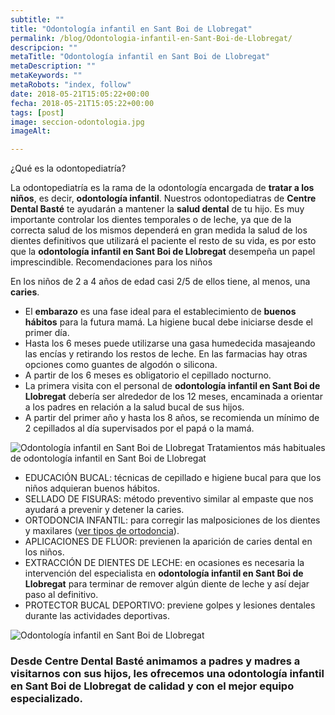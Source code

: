 ```yaml
---
subtitle: ""
title: "Odontología infantil en Sant Boi de Llobregat"
permalink: /blog/Odontologia-infantil-en-Sant-Boi-de-Llobregat/
descripcion: ""
metaTitle: "Odontología infantil en Sant Boi de Llobregat"
metaDescription: ""
metaKeywords: ""
metaRobots: "index, follow"
date: 2018-05-21T15:05:22+00:00
fecha: 2018-05-21T15:05:22+00:00
tags: [post]
image: seccion-odontologia.jpg
imageAlt: 

---
```



¿Qué es la odontopediatría?


La odontopediatría es la rama de la odontología encargada de **tratar a los niños**, es decir, **odontología infantil**. Nuestros odontopediatras de **Centre Dental Basté** te ayudarán a mantener la **salud dental** de tu hijo. Es muy importante controlar los dientes temporales o de leche, ya que de la correcta salud de los mismos dependerá en gran medida la salud de los dientes definitivos que utilizará el paciente el resto de su vida, es por esto que la **odontología infantil en Sant Boi de Llobregat** desempeña un papel imprescindible.
Recomendaciones para los niños


En los niños de 2 a 4 años de edad casi 2/5 de ellos tiene, al menos, una **caries**.
* El **embarazo** es una fase ideal para el establecimiento de **buenos hábitos** para la futura mamá. La higiene bucal debe iniciarse desde el primer día.
* Hasta los 6 meses puede utilizarse una gasa humedecida masajeando las encías y retirando los restos de leche. En las farmacias hay otras opciones como guantes de algodón o silicona.
* A partir de los 6 meses es obligatorio el cepillado nocturno.
* La primera visita con el personal de **odontología infantil en Sant Boi de Llobregat** debería ser alrededor de los 12 meses, encaminada a orientar a los padres en relación a la salud bucal de sus hijos.
* A partir del primer año y hasta los 8 años, se recomienda un mínimo de 2 cepillados al día supervisados por el papá o la mamá.


![Odontología infantil en Sant Boi de Llobregat](/assets/static/images/blog/blog-inner/odontologia-infantil3-1024x600.jpg)
Tratamientos más habituales de odontología infantil en Sant Boi de Llobregat


* EDUCACIÓN BUCAL: técnicas de cepillado e higiene bucal para que los niños adquieran buenos hábitos.
* SELLADO DE FISURAS: método preventivo similar al empaste que nos ayudará a prevenir y detener la caries.
* ORTODONCIA INFANTIL: para corregir las malposiciones de los dientes y maxilares ([ver tipos de ortodoncia](https://centredentalbaste.com/tratamientos/ortodoncia-dental/)).
* APLICACIONES DE FLÚOR: previenen la aparición de caries dental en los niños.
* EXTRACCIÓN DE DIENTES DE LECHE: en ocasiones es necesaria la intervención del especialista en **odontología infantil en Sant Boi de Llobregat** para terminar de remover algún diente de leche y así dejar paso al definitivo.
* PROTECTOR BUCAL DEPORTIVO: previene golpes y lesiones dentales durante las actividades deportivas.


![Odontología infantil en Sant Boi de Llobregat](/assets/static/images/blog/blog-inner/odontologia-infantil-1024x600.jpg)
### Desde Centre Dental Basté animamos a padres y madres a visitarnos con sus hijos, les ofrecemos una odontología infantil en Sant Boi de Llobregat de calidad y con el mejor equipo especializado.


